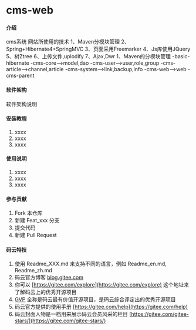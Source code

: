 # cms-web

#### 介绍
cms系统
网站所使用的技术
   1、Maven分模块管理
   2、Spring+Hibernate4+SpringMVC
   3、页面采用Freemarker
   4、Js库使用JQuery
   5、树Ztree
   6、上传文件,uplodify
   7、Ajax,Dwr
1、Maven的分模块管理
   -basic-hibernate
   -cms-core-->model,dao
   -cms-user-->user,role,group
   -cms-article-->channel,article
   -cms-system-->link,backup,info
   -cms-web-->web
   -cms-parent

#### 软件架构
软件架构说明


#### 安装教程

1.  xxxx
2.  xxxx
3.  xxxx

#### 使用说明

1.  xxxx
2.  xxxx
3.  xxxx

#### 参与贡献

1.  Fork 本仓库
2.  新建 Feat_xxx 分支
3.  提交代码
4.  新建 Pull Request


#### 码云特技

1.  使用 Readme\_XXX.md 来支持不同的语言，例如 Readme\_en.md, Readme\_zh.md
2.  码云官方博客 [blog.gitee.com](https://blog.gitee.com)
3.  你可以 [https://gitee.com/explore](https://gitee.com/explore) 这个地址来了解码云上的优秀开源项目
4.  [GVP](https://gitee.com/gvp) 全称是码云最有价值开源项目，是码云综合评定出的优秀开源项目
5.  码云官方提供的使用手册 [https://gitee.com/help](https://gitee.com/help)
6.  码云封面人物是一档用来展示码云会员风采的栏目 [https://gitee.com/gitee-stars/](https://gitee.com/gitee-stars/)
